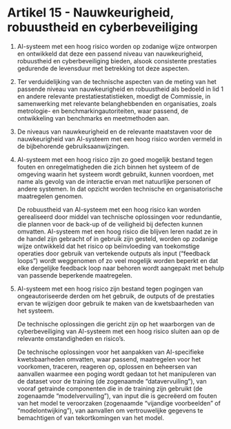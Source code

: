 # Artikel 15 - Nauwkeurigheid, robuustheid en cyberbeveiliging

1. AI-systeem met een hoog risico worden op zodanige wijze ontworpen en ontwikkeld dat deze een passend niveau van nauwkeurigheid, robuustheid en cyberbeveiliging bieden, alsook consistente prestaties gedurende de levensduur met betrekking tot deze aspecten.

2. Ter verduidelijking van de technische aspecten van de meting van het passende niveau van nauwkeurigheid en robuustheid als bedoeld in lid 1 en andere relevante prestatiestatistieken, moedigt de Commissie, in samenwerking met relevante belanghebbenden en organisaties, zoals metrologie- en benchmarkingautoriteiten, waar passend, de ontwikkeling van benchmarks en meetmethoden aan.

3. De niveaus van nauwkeurigheid en de relevante maatstaven voor de nauwkeurigheid van AI-systeem met een hoog risico worden vermeld in de bijbehorende gebruiksaanwijzingen.

4. AI-systeem met een hoog risico zijn zo goed mogelijk bestand tegen fouten en onregelmatigheden die zich binnen het systeem of de omgeving waarin het systeem wordt gebruikt, kunnen voordoen, met name als gevolg van de interactie ervan met natuurlijke personen of andere systemen. In dat opzicht worden technische en organisatorische maatregelen genomen.

      De robuustheid van AI-systeem met een hoog risico kan worden gerealiseerd door middel van technische oplossingen voor redundantie, die plannen voor de back-up of de veiligheid bij defecten kunnen omvatten.
      AI-systeem met een hoog risico die blijven leren nadat ze in de handel zijn gebracht of in gebruik zijn gesteld, worden op zodanige wijze ontwikkeld dat het risico op beïnvloeding van toekomstige operaties door gebruik van vertekende outputs als input (“feedback loops”) wordt weggenomen of zo veel mogelijk worden beperkt en dat elke dergelijke feedback loop naar behoren wordt aangepakt met behulp van passende beperkende maatregelen.

5. AI-systeem met een hoog risico zijn bestand tegen pogingen van ongeautoriseerde derden om het gebruik, de outputs of de prestaties ervan te wijzigen door gebruik te maken van de kwetsbaarheden van het systeem.

      De technische oplossingen die gericht zijn op het waarborgen van de cyberbeveiliging van AI-systeem met een hoog risico sluiten aan op de relevante omstandigheden en risico’s.

      De technische oplossingen voor het aanpakken van AI-specifieke kwetsbaarheden omvatten, waar passend, maatregelen voor het voorkomen, traceren, reageren op, oplossen en beheersen van aanvallen waarmee een poging wordt gedaan tot het manipuleren van de dataset voor de training (de zogenaamde “datavervuiling”), van vooraf getrainde componenten die in de training zijn gebruikt (de zogenaamde “modelvervuiling”), van input die is gecreëerd om fouten van het model te veroorzaken (zogenaamde “vijandige voorbeelden” of “modelontwijking”), van aanvallen om vertrouwelijke gegevens te bemachtigen of van tekortkomingen van het model.